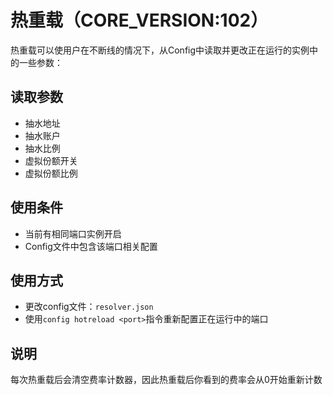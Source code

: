 # 热重载（CORE_VERSION:102）
热重载可以使用户在不断线的情况下，从Config中读取并更改正在运行的实例中的一些参数：
## 读取参数
 - 抽水地址
 - 抽水账户
 - 抽水比例
 - 虚拟份额开关
 - 虚拟份额比例

## 使用条件
 - 当前有相同端口实例开启
 - Config文件中包含该端口相关配置

## 使用方式
 - 更改config文件：```resolver.json```
 - 使用```config hotreload <port>```指令重新配置正在运行中的端口

## 说明
每次热重载后会清空费率计数器，因此热重载后你看到的费率会从0开始重新计数